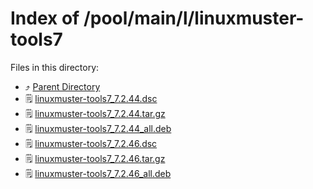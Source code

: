 
# Index of /pool/main/l/linuxmuster-tools7
Files in this directory:
- ⤴ [Parent Directory](../)
- 🗒 [linuxmuster-tools7_7.2.44.dsc](linuxmuster-tools7_7.2.44.dsc)
- 🗒 [linuxmuster-tools7_7.2.44.tar.gz](linuxmuster-tools7_7.2.44.tar.gz)
- 🗒 [linuxmuster-tools7_7.2.44_all.deb](linuxmuster-tools7_7.2.44_all.deb)
- 🗒 [linuxmuster-tools7_7.2.46.dsc](linuxmuster-tools7_7.2.46.dsc)
- 🗒 [linuxmuster-tools7_7.2.46.tar.gz](linuxmuster-tools7_7.2.46.tar.gz)
- 🗒 [linuxmuster-tools7_7.2.46_all.deb](linuxmuster-tools7_7.2.46_all.deb)
